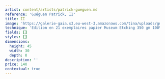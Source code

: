 ```yaml
---
artist: content/artists/patrick-gueguen.md
reference: 'Guéguen Patrick, II'
title: II
image: 'https://galerie-gaia.s3.eu-west-3.amazonaws.com/tina/uploads/gueguen-patrick/Galerie Gaïa-Patrick Guéguen-II- 44 x 29 cm.JPG'
technique: 'Edition en 21 exemplaires papier Museum Etching 350 gm 100% coton, Natural White'
fields: []
styles: []
dimensions:
  height: 45
  width: 30
  depth: 0
description: ''
price: 140
contextual: true
---
```


